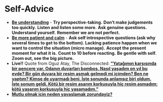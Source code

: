 # Self-Advice

- [**Be understanding**](https://www.trackinghappiness.com/how-to-be-more-understanding/) - **Try perspective-taking.** **Don’t make judgements too quickly.** **Listen and listen some more.**  **Ask genuine questions.** **Understand yourself.** **Remember we are not perfect.**
- [**Be more patient and calm**](https://www.youtube.com/watch?v=mfmsNW7lf8c) - **Ask self introspective questions (ask why several times to get to the bottom). Lacking patience happen when we want to control the situation (micro manage).** **Accept the present moment for what it is.** **Count to 10 before reacting.** **Be gentle with self.** **Zoom out, see the big picture.**
- **Live!!**  Quote from Oguz Atay, The Disconnected: [**"Yatağımın karşısında bir pencere var. Odanın duvarları bomboş. Nasıl yaşadım on yıl bu evde? Bir gün duvara bir resim asmak gelmedi mi içimden? Ben ne yaptım? Kimse de uyarmadı beni. İşte sonunda anlamsız biri oldum. İşte sonum geldi. Kötü bir resim asarım korkusuyla hiç resim asmadım; kötü yaşarım korkusuyla hiç yaşamadım."**](https://www.goodreads.com/work/quotes/745010-tutunamayanlar)
- [**Mutlu olmak için neden yavaşlamak zorundayiz?**](https://open.spotify.com/episode/2qQrLSuExdtyTLMy9jpFH9?si=RspPgA72TNSPWunhdy4K5g&nd=1&dlsi=7cbcbb2a59904fdf)

